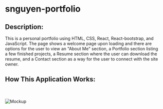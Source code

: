 # snguyen-portfolio

## Description:

This is a personal portfolio using HTML, CSS, React, React-bootstrap, and JavaScript.  The page shows a welcome page upon loading
and there are options for the user to view an "About Me" section, a Portfolio section listing a few finished
projects, a Resume section where the user can download the resume, and a Contact section as a way for the user to connect with
the site owner.

## How This Application Works:

<br><br>![Mockup](https://github.com/shellienguyen/snguyen-portfolio/blob/main/src/img/app-demo.gif)
